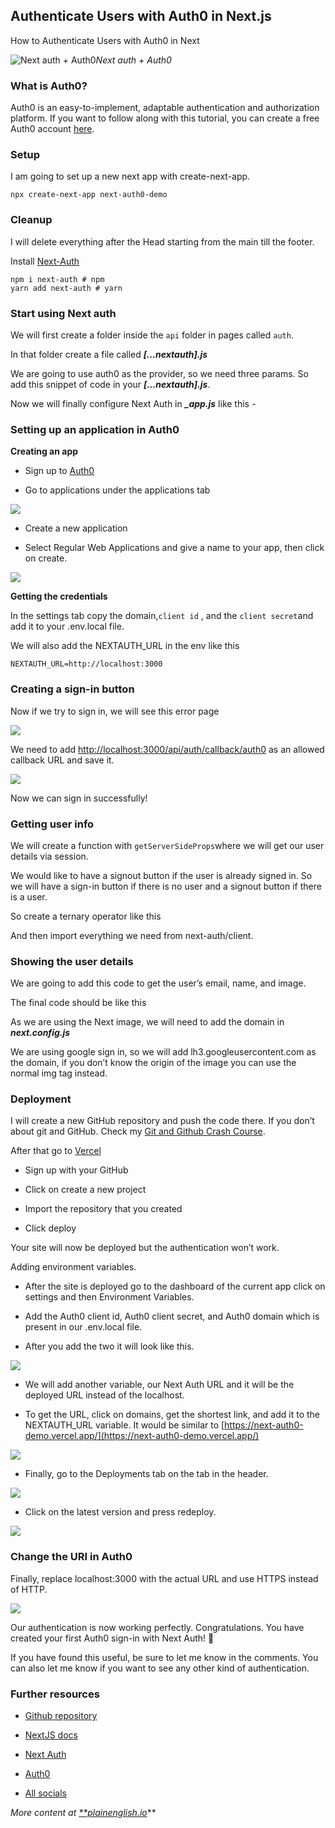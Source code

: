 ## Authenticate Users with Auth0 in Next.js


How to Authenticate Users with Auth0 in Next

![Next auth + Auth0](https://cdn.hashnode.com/res/hashnode/image/upload/v1627312100735/7riao5eKy.png)*Next auth + Auth0*

### What is Auth0?

Auth0 is an easy-to-implement, adaptable authentication and authorization platform. If you want to follow along with this tutorial, you can create a free Auth0 account [here](https://auth0.com/signup?utm_source=external-post&utm_medium=link_placement&utm_campaign=devmar-media).

### Setup

I am going to set up a new next app with create-next-app.

```
npx create-next-app next-auth0-demo
```


### Cleanup

I will delete everything after the Head starting from the main till the footer.


Install [Next-Auth](https://next-auth.js.org/)

```
npm i next-auth # npm
yarn add next-auth # yarn
```


### Start using Next auth

We will first create a folder inside the `api` folder in pages called `auth`.

In that folder create a file called ***[…nextauth].js***

We are going to use auth0 as the provider, so we need three params. So add this snippet of code in your ***[…nextauth].js***.


Now we will finally configure Next Auth in ***_app.js*** like this -


### Setting up an application in Auth0

**Creating an app**

* Sign up to [Auth0](https://auth0.com/signup?utm_source=external-post&utm_medium=link_placement&utm_campaign=devmar-media)

* Go to applications under the applications tab

![](https://cdn.hashnode.com/res/hashnode/image/upload/v1627312102813/aeumWusar.png)

* Create a new application

* Select Regular Web Applications and give a name to your app, then click on create.

![](https://cdn.hashnode.com/res/hashnode/image/upload/v1627312104666/Gf5JnkpMT.png)

**Getting the credentials**

In the settings tab copy the domain,`client id` , and the `client secret`and add it to your .env.local file.


We will also add the NEXTAUTH_URL in the env like this

```
NEXTAUTH_URL=http://localhost:3000
```


### Creating a sign-in button


Now if we try to sign in, we will see this error page

![](https://cdn.hashnode.com/res/hashnode/image/upload/v1627312106571/07_AgYu6b.png)

We need to add [http://localhost:3000/api/auth/callback/auth0](http://localhost:3000/api/auth/callback/auth0) as an allowed callback URL and save it.

![](https://cdn.hashnode.com/res/hashnode/image/upload/v1627312108605/rlzwYHP8c.png)

Now we can sign in successfully!


### Getting user info

We will create a function with `getServerSideProps`where we will get our user details via session.


We would like to have a signout button if the user is already signed in. So we will have a sign-in button if there is no user and a signout button if there is a user.

So create a ternary operator like this


And then import everything we need from next-auth/client.


### Showing the user details

We are going to add this code to get the user’s email, name, and image.


The final code should be like this


As we are using the Next image, we will need to add the domain in ***next.config.js***

We are using google sign in, so we will add lh3.googleusercontent.com as the domain, if you don’t know the origin of the image you can use the normal img tag instead.


### Deployment

I will create a new GitHub repository and push the code there. If you don’t about git and GitHub. Check my [Git and Github Crash Course](https://avneeshagarwal.medium.com/git-and-github-crash-course-b44f4885ff66).

After that go to [Vercel](https://vercel.com/)

* Sign up with your GitHub

* Click on create a new project

* Import the repository that you created

* Click deploy

Your site will now be deployed but the authentication won’t work.

Adding environment variables.

* After the site is deployed go to the dashboard of the current app click on settings and then Environment Variables.

* Add the Auth0 client id, Auth0 client secret, and Auth0 domain which is present in our .env.local file.

* After you add the two it will look like this.

![](https://cdn.hashnode.com/res/hashnode/image/upload/v1627312110389/zYxAcSOm1.png)

* We will add another variable, our Next Auth URL and it will be the deployed URL instead of the localhost.

* To get the URL, click on domains, get the shortest link, and add it to the NEXTAUTH_URL variable. It would be similar to [https://next-auth0-demo.vercel.app/](https://next-auth0-demo.vercel.app/)

![](https://cdn.hashnode.com/res/hashnode/image/upload/v1627312112188/xjX8PRdqY.png)

* Finally, go to the Deployments tab on the tab in the header.

![](https://cdn.hashnode.com/res/hashnode/image/upload/v1627312113893/UpAs8m9GX.png)

* Click on the latest version and press redeploy.

![](https://cdn.hashnode.com/res/hashnode/image/upload/v1627312115617/fJFDT4sK5.png)

### Change the URI in Auth0

Finally, replace localhost:3000 with the actual URL and use HTTPS instead of HTTP.

![](https://cdn.hashnode.com/res/hashnode/image/upload/v1627312117774/wbsSxqkNP.png)

Our authentication is now working perfectly. Congratulations. You have created your first Auth0 sign-in with Next Auth! 🥳

If you have found this useful, be sure to let me know in the comments. You can also let me know if you want to see any other kind of authentication.

### Further resources

* [Github repository](https://github.com/avneesh0612/next-auth0-demo)

* [NextJS docs](https://nextjs.org/docs)

* [Next Auth](https://next-auth.js.org/)

* [Auth0](https://auth0.com/)

* [All socials](https://avneesh-links.vercel.app/)

*More content at [**plainenglish.io](http://plainenglish.io)***